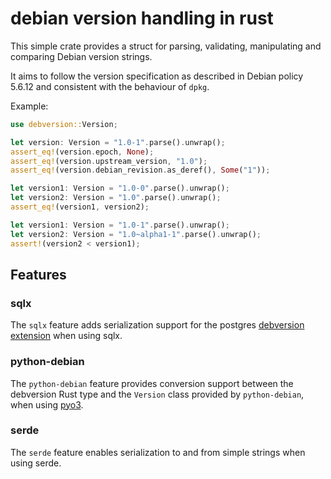 # debian version handling in rust

This simple crate provides a struct for parsing, validating, manipulating and
comparing Debian version strings.

It aims to follow the version specification as described in Debian policy
5.6.12 and consistent with the behaviour of ``dpkg``.

Example:

```rust
use debversion::Version;

let version: Version = "1.0-1".parse().unwrap();
assert_eq!(version.epoch, None);
assert_eq!(version.upstream_version, "1.0");
assert_eq!(version.debian_revision.as_deref(), Some("1"));

let version1: Version = "1.0-0".parse().unwrap();
let version2: Version = "1.0".parse().unwrap();
assert_eq!(version1, version2);

let version1: Version = "1.0-1".parse().unwrap();
let version2: Version = "1.0~alpha1-1".parse().unwrap();
assert!(version2 < version1);
```

## Features

### sqlx

The `sqlx` feature adds serialization support for the postgres
[debversion extension](https://pgxn.org/dist/debversion/) when using sqlx.

### python-debian

The `python-debian` feature provides conversion support between the debversion
Rust type and the ``Version`` class provided by ``python-debian``, when using
[pyo3](https://github.com/pyo3/pyo3).

### serde

The `serde` feature enables serialization to and from simple strings when
using serde.
